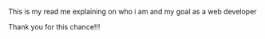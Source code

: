This is my read me explaining on who i am and my goal as a web developer

Thank you for this chance!!!
